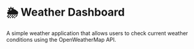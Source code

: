 # 🌦️ Weather Dashboard

A simple weather application that allows users to check current weather conditions using the OpenWeatherMap API.
